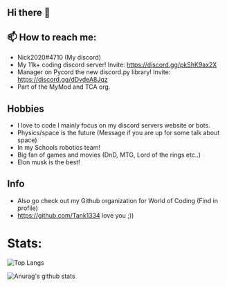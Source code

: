 ## Hi there 👋

## 📫 How to reach me: 
  * Nick2020#4710 (My discord)
  * My 11k+ coding discord server! Invite: https://discord.gg/pkShK9ax2X 
  * Manager on Pycord the new discord.py library! Invite: https://discord.gg/dDvdeA8Jqz
  * Part of the MyMod and TCA org.
 
## Hobbies 
* I love to code I mainly focus on my discord servers website or bots.
* Physics/space is the future (Message if you are up for some talk about space)
* In my Schools robotics team!
* Big fan of games and movies (DnD, MTG, Lord of the rings etc..)
* Elon musk is the best!

## Info

* Also go check out my Github organization for World of Coding (Find in profile)
* https://github.com/Tank1334 love you ;))

# Stats:
![Top Langs](https://github-readme-stats.vercel.app/api/top-langs/?username=Nick67644)

![Anurag's github stats](https://github-readme-stats.vercel.app/api?username=Nick67644)
